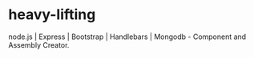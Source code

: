 # heavy-lifting
node.js | Express | Bootstrap | Handlebars | Mongodb   -  Component and Assembly Creator.
